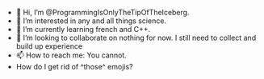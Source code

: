 - 👋 Hi, I’m @ProgrammingIsOnlyTheTipOfTheIceberg.
- 👀 I’m interested in any and all things science.
- 🌱 I’m currently learning french and C++.
- 💞️ I’m looking to collaborate on nothing for now. I still need to collect and build up experience
- 📫 How to reach me: You cannot.
- How do I get rid of ^those^ emojis?

<!---
ProgrammingIsOnlyTheTipOfTheIceberg/ProgrammingIsOnlyTheTipOfTheIceberg is a ✨ special ✨ repository because its `README.md` (this file) appears on your GitHub profile.
You can click the Preview link to take a look at your changes.
--->
